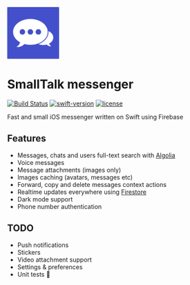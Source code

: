 <img src="epam_messenger/Assets.xcassets/AppIcon.appiconset/Icon-60%403x.png" width=120>

# SmallTalk messenger

[![Build Status](https://travis-ci.com/CoolONEOfficial/smalltalk_messenger.svg?token=wfz5f29VzkAUQiKYXcZQ&branch=master)](https://travis-ci.com/CoolONEOfficial/smalltalk_messenger) [![swift-version](https://img.shields.io/badge/swift-5.1-brightgreen.svg)](https://github.com/apple/swift) [![license](https://img.shields.io/badge/license-mit-brightgreen.svg)](https://en.wikipedia.org/wiki/MIT_License)

Fast and small iOS messenger written on Swift using Firebase

## Features

* Messages, chats and users full-text search with [Algolia](https://www.algolia.com/)
* Voice messages
* Message attachments (images only)
* Images caching (avatars, messages etc)
* Forward, copy and delete messages context actions
* Realtime updates everywhere using [Firestore](https://firebase.google.com/docs/firestore)
* Dark mode support
* Phone number authentication

## TODO

- Push notifications
- Stickers
- Video attachment support
- Settings & preferences
- Unit tests 💩
